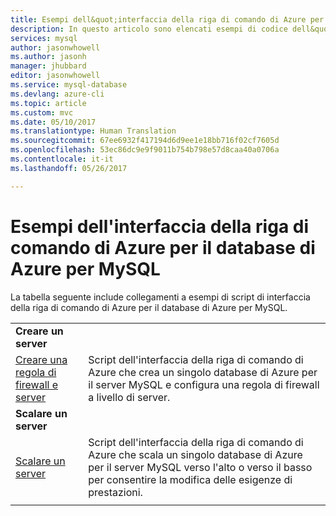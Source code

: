 ```yaml
---
title: Esempi dell&quot;interfaccia della riga di comando di Azure per il database di Azure per MySQL | Documentazione Microsoft
description: In questo articolo sono elencati esempi di codice dell&quot;interfaccia della riga di comando di Azure disponibili per l&quot;interazione con il database di Azure per MySQL.
services: mysql
author: jasonwhowell
ms.author: jasonh
manager: jhubbard
editor: jasonwhowell
ms.service: mysql-database
ms.devlang: azure-cli
ms.topic: article
ms.custom: mvc
ms.date: 05/10/2017
ms.translationtype: Human Translation
ms.sourcegitcommit: 67ee6932f417194d6d9ee1e18bb716f02cf7605d
ms.openlocfilehash: 53ec86dc9e9f9011b754b798e57d8caa40a0706a
ms.contentlocale: it-it
ms.lasthandoff: 05/26/2017

---
```

# <a name="azure-cli-samples-for-azure-database-for-mysql"></a>Esempi dell'interfaccia della riga di comando di Azure per il database di Azure per MySQL 
La tabella seguente include collegamenti a esempi di script di interfaccia della riga di comando di Azure per il database di Azure per MySQL.

| |  |
|---|---|
|**Creare un server**||
| [Creare una regola di firewall e server](./scripts/sample-create-server-and-firewall-rule.md?toc=%2fcli%2fazure%2ftoc.json) | Script dell'interfaccia della riga di comando di Azure che crea un singolo database di Azure per il server MySQL e configura una regola di firewall a livello di server. |
|**Scalare un server**||
| [Scalare un server](./scripts/sample-scale-server.md?toc=%2fcli%2fazure%2ftoc.json) | Script dell'interfaccia della riga di comando di Azure che scala un singolo database di Azure per il server MySQL verso l'alto o verso il basso per consentire la modifica delle esigenze di prestazioni. |
|||

